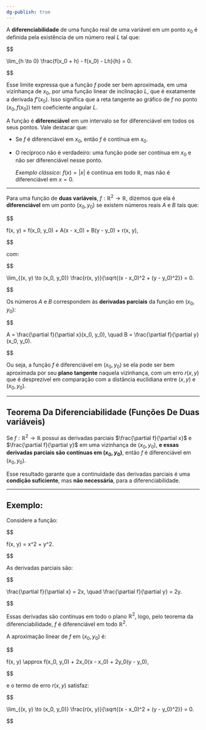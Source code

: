 ```yaml
---
dg-publish: true
---
```


A **diferenciabilidade** de uma função real de uma variável em um ponto $x_0$ é definida pela existência de um número real $L$ tal que:

$$

\lim_{h \to 0} \frac{f(x_0 + h) - f(x_0) - Lh}{h} = 0.

$$

Esse limite expressa que a função $f$ pode ser bem aproximada, em uma vizinhança de $x_0$, por uma função linear de inclinação $L$, que é exatamente a derivada $f’(x_0)$. Isso significa que a reta tangente ao gráfico de $f$ no ponto $(x_0, f(x_0))$ tem coeficiente angular $L$.

A função é **diferenciável** em um intervalo se for diferenciável em todos os seus pontos. Vale destacar que:

- Se $f$ é diferenciável em $x_0$, então $f$ é contínua em $x_0$.
- O recíproco não é verdadeiro: uma função pode ser contínua em $x_0$ e não ser diferenciável nesse ponto.

    _Exemplo clássico_: $f(x) = |x|$ é contínua em todo $\mathbb{R}$, mas não é diferenciável em $x = 0$.

---

Para uma função de **duas variáveis**, $f: \mathbb{R}^2 \to \mathbb{R}$, dizemos que ela é **diferenciável** em um ponto $(x_0, y_0)$ se existem números reais $A$ e $B$ tais que:

$$

f(x, y) = f(x_0, y_0) + A(x - x_0) + B(y - y_0) + r(x, y),

$$

com:

$$

\lim_{(x, y) \to (x_0, y_0)} \frac{r(x, y)}{\sqrt{(x - x_0)^2 + (y - y_0)^2}} = 0.

$$

Os números $A$ e $B$ correspondem às **derivadas parciais** da função em $(x_0, y_0)$:

$$

A = \frac{\partial f}{\partial x}(x_0, y_0), \quad B = \frac{\partial f}{\partial y}(x_0, y_0).

$$

Ou seja, a função $f$ é diferenciável em $(x_0, y_0)$ se ela pode ser bem aproximada por seu **plano tangente** naquela vizinhança, com um erro $r(x, y)$ que é desprezível em comparação com a distância euclidiana entre $(x, y)$ e $(x_0, y_0)$.

---

## **Teorema Da Diferenciabilidade (Funções De Duas variáveis)**

Se $f: \mathbb{R}^2 \to \mathbb{R}$ possui as derivadas parciais $\frac{\partial f}{\partial x}$ e $\frac{\partial f}{\partial y}$ em uma vizinhança de $(x_0, y_0)$, **e essas derivadas parciais são contínuas em $(x_0, y_0)$**, então $f$ é diferenciável em $(x_0, y_0)$.

Esse resultado garante que a continuidade das derivadas parciais é uma **condição suficiente**, mas **não necessária**, para a diferenciabilidade.

---

## **Exemplo:**

Considere a função:

$$

f(x, y) = x^2 + y^2.

$$

As derivadas parciais são:

$$

\frac{\partial f}{\partial x} = 2x, \quad \frac{\partial f}{\partial y} = 2y.

$$

Essas derivadas são contínuas em todo o plano $\mathbb{R}^2$, logo, pelo teorema da diferenciabilidade, $f$ é diferenciável em todo $\mathbb{R}^2$.

A aproximação linear de $f$ em $(x_0, y_0)$ é:

$$

f(x, y) \approx f(x_0, y_0) + 2x_0(x - x_0) + 2y_0(y - y_0),

$$

e o termo de erro $r(x, y)$ satisfaz:

$$

\lim_{(x, y) \to (x_0, y_0)} \frac{r(x, y)}{\sqrt{(x - x_0)^2 + (y - y_0)^2}} = 0.

$$
